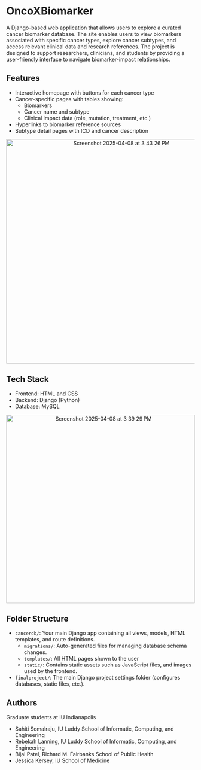 # OncoXBiomarker
A Django-based web application that allows users to explore a curated cancer biomarker database. The site enables users to view biomarkers associated with specific cancer types, explore cancer subtypes, and access relevant clinical data and research references. The project is designed to support researchers, clinicians, and students by providing a user-friendly interface to navigate biomarker-impact relationships.

## Features
- Interactive homepage with buttons for each cancer type
- Cancer-specific pages with tables showing:
  -  Biomarkers
  -  Cancer name and subtype
  -  Clinical impact data (role, mutation, treatment, etc.)
- Hyperlinks to biomarker reference sources
- Subtype detail pages with ICD and cancer description

<p align="center">
  <img width="600" alt="Screenshot 2025-04-08 at 3 43 26 PM" src="https://github.com/user-attachments/assets/2a8e2735-8f3c-487a-aa42-ba63c052ef2b" />
</p>

## Tech Stack
- Frontend: HTML and CSS
- Backend: Django (Python)
- Database: MySQL

<p align="center">
  <img width="504" alt="Screenshot 2025-04-08 at 3 39 29 PM" src="https://github.com/user-attachments/assets/dca4dc38-9904-4696-840a-4601ce723f28" />
</p>

## Folder Structure
- `cancerdb/`: Your main Django app containing all views, models, HTML templates, and route definitions.
  - `migrations/`: Auto-generated files for managing database schema changes.
  - `templates/`: All HTML pages shown to the user
  - `static/`: Contains static assets such as JavaScript files, and images used by the frontend.
- `finalproject/`: The main Django project settings folder (configures databases, static files, etc.).

## Authors
Graduate students at IU Indianapolis
- Sahiti Somalraju, IU Luddy School of Informatic, Computing, and Engineering
- Rebekah Lanning, IU Luddy School of Informatic, Computing, and Engineering
- Bijal Patel, Richard M. Fairbanks School of Public Health
- Jessica Kersey, IU School of Medicine
